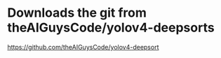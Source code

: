 Downloads the git from theAIGuysCode/yolov4-deepsorts
====
https://github.com/theAIGuysCode/yolov4-deepsort
